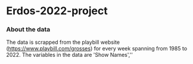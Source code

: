 # Erdos-2022-project
### About the data
The data is scrapped from the playbill website (https://www.playbill.com/grosses) for every week spanning from 1985 to 2022.
The variables in the data are 'Show Names',''

